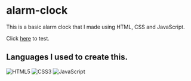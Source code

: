 # alarm-clock
This is a basic alarm clock that I made using HTML, CSS and JavaScript.
<br>

Click [here](https://Joseph-Wil.github.io/alarm-clock/) to test.
<br>

## Languages I used to create this.
![HTML5](https://img.shields.io/badge/html5-%23E34F26.svg?style=for-the-badge&logo=html5&logoColor=white)
![CSS3](https://img.shields.io/badge/css3-%231572B6.svg?style=for-the-badge&logo=css3&logoColor=white)
![JavaScript](https://img.shields.io/badge/javascript-%23323330.svg?style=for-the-badge&logo=javascript&logoColor=%23F7DF1E)


